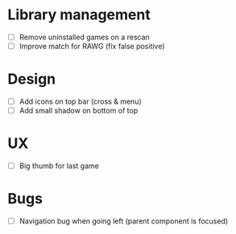 

# Library management
- [ ] Remove uninstalled games on a rescan
- [ ] Improve match for RAWG (fix false positive)

# Design
- [ ] Add icons on top bar (cross & menu)
- [ ] Add small shadow on bottom of top

# UX
- [ ] Big thumb for last game

# Bugs
- [ ] Navigation bug when going left (parent component is focused)